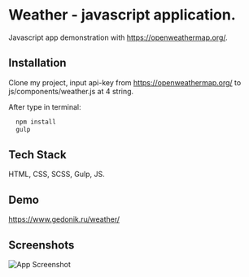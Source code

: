 
# Weather - javascript application.

Javascript app demonstration with https://openweathermap.org/.


## Installation

Clone my project, input api-key from https://openweathermap.org/ to js/components/weather.js at 4 string.


After type in terminal:

```bash
  npm install 
  gulp
```

## Tech Stack

HTML, CSS, SCSS, Gulp, JS.

## Demo

https://www.gedonik.ru/weather/

## Screenshots

![App Screenshot](https://i.postimg.cc/LXkB631j/weather-js.jpg)
